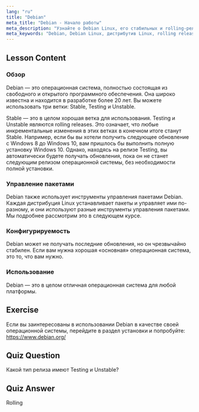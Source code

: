 ```yaml
---
lang: "ru"
title: "Debian"
meta_title: "Debian - Начало работы"
meta_description: "Узнайте о Debian Linux, его стабильных и rolling-релизах, а также об управлении пакетами. Узнайте, почему Debian является отличной базовой ОС для начинающих и опытных пользователей."
meta_keywords: "Debian, Debian Linux, дистрибутив Linux, rolling release, управление пакетами, учебник по Linux, Linux для начинающих, руководство по Linux"
---
```


## Lesson Content

### Обзор

Debian — это операционная система, полностью состоящая из свободного и открытого программного обеспечения. Она широко известна и находится в разработке более 20 лет. Вы можете использовать три ветки: Stable, Testing и Unstable.

Stable — это в целом хорошая ветка для использования. Testing и Unstable являются rolling releases. Это означает, что любые инкрементальные изменения в этих ветках в конечном итоге станут Stable. Например, если бы вы хотели получить следующее обновление с Windows 8 до Windows 10, вам пришлось бы выполнить полную установку Windows 10. Однако, находясь на релизе Testing, вы автоматически будете получать обновления, пока он не станет следующим релизом операционной системы, без необходимости полной установки.

### Управление пакетами

Debian также использует инструменты управления пакетами Debian. Каждая дистрибуция Linux устанавливает пакеты и управляет ими по-разному, и они используют разные инструменты управления пакетами. Мы подробнее рассмотрим это в следующем курсе.

### Конфигурируемость

Debian может не получать последние обновления, но он чрезвычайно стабилен. Если вам нужна хорошая «основная» операционная система, это то, что вам нужно.

### Использование

Debian — это в целом отличная операционная система для любой платформы.

## Exercise

Если вы заинтересованы в использовании Debian в качестве своей операционной системы, перейдите в раздел установки и попробуйте: <https://www.debian.org/>

## Quiz Question

Какой тип релиза имеют Testing и Unstable?

## Quiz Answer

Rolling
